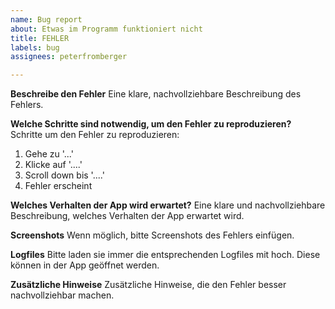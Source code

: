 ```yaml
---
name: Bug report
about: Etwas im Programm funktioniert nicht
title: FEHLER
labels: bug
assignees: peterfromberger

---
```


**Beschreibe den Fehler**
Eine klare, nachvollziehbare Beschreibung des Fehlers.

**Welche Schritte sind notwendig, um den Fehler zu reproduzieren?**
Schritte um den Fehler zu reproduzieren:
1. Gehe zu '...'
2. Klicke auf '....'
3. Scroll down bis '....'
4. Fehler erscheint

**Welches Verhalten der App wird erwartet?**
Eine klare und nachvollziehbare Beschreibung, welches Verhalten der App erwartet wird.

**Screenshots**
Wenn möglich, bitte Screenshots des Fehlers einfügen.

**Logfiles**
Bitte laden sie immer die entsprechenden Logfiles mit hoch. Diese können in der App geöffnet werden.

**Zusätzliche Hinweise**
Zusätzliche Hinweise, die den Fehler besser nachvollziehbar machen.
